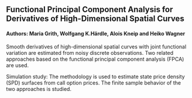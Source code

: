 ## Functional Principal Component Analysis for Derivatives of High-Dimensional Spatial Curves 
#### Authors: Maria Grith, Wolfgang K.Härdle, Alois Kneip and Heiko Wagner

Smooth derivatives of high-dimensional spatial curves with joint functional variation are estimated from noisy discrete observations. Two related approaches based on the functional principal component analysis (FPCA) are used.

Simulation study: The methodology is used to estimate state price density (SPD) surfaces from call option prices. The finite sample behavior of the two approaches is studied.
